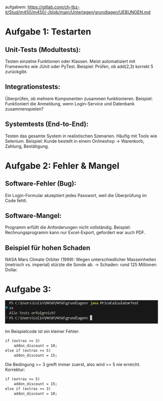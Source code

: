 aufgabem: https://gitlab.com/ch-tbz-it/Stud/m450/m450/-/blob/main/Unterlagen/grundlagen/UEBUNGEN.md

# Aufgabe 1: Testarten

## Unit-Tests (Modultests):
Testen einzelne Funktionen oder Klassen. Meist automatisiert mit Frameworks wie JUnit oder PyTest.
Beispiel: Prüfen, ob add(2,3) korrekt 5 zurückgibt.

## Integrationstests:
Überprüfen, ob mehrere Komponenten zusammen funktionieren.
Beispiel: Funktioniert die Anmeldung, wenn Login-Service und Datenbank zusammenspielen?

## Systemtests (End-to-End):
Testen das gesamte System in realistischen Szenarien. Häufig mit Tools wie Selenium.
 Beispiel: Kunde bestellt in einem Onlineshop → Warenkorb, Zahlung, Bestätigung.

# Aufgabe 2: Fehler & Mangel

## Software-Fehler (Bug):
Ein Login-Formular akzeptiert jedes Passwort, weil die Überprüfung im Code fehlt.

## Software-Mangel:
Programm erfüllt die Anforderungen nicht vollständig.
 Beispiel: Rechnungsprogramm kann nur Excel-Export, gefordert war auch PDF.

## Beispiel für hohen Schaden
NASA Mars Climate Orbiter (1999):
Wegen unterschiedlicher Masseinheiten (metrisch vs. imperial) stürzte die Sonde ab.
→ Schaden: rund 125 Millionen Dollar.

# Aufgabe 3: 

![alt text](image.png)

Im Beispielcode ist ein kleiner Fehler:

```
if (extras >= 3) 
    addon_discount = 10;
else if (extras >= 5)
    addon_discount = 15;
```

Die Bedingung >= 3 greift immer zuerst, also wird >= 5 nie erreicht.
Korrektur:

```
if (extras >= 5)
    addon_discount = 15;
else if (extras >= 3)
    addon_discount = 10;
```
